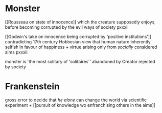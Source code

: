 
# Monster
[[Rousseau on state of innocence]] which the creature supposedly enjoys, before becoming corrupted by the evil ways of society pxxxii

[[Godwin's take on innocence being corrupted by 'positive institutions']] contradicting 17th century Hobbesian view that human nature inherently selfish in favour of happiness + virtue arising only from _socially_ considered aims pxxxii

monster is 'the most solitary of 'solitaires''
	abandoned by Creator
	rejected by society


# Frankenstein
gross error to decide that _he alone_ can change the world via scientific experiment + [[pursuit of knowledge wo enfranchising others in the aims]]

